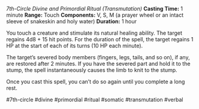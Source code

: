 *7th-Circle Divine and Primordial Ritual (Transmutation)*
**Casting Time:** 1 minute
**Range:** Touch
**Components:** V, S, M (a prayer wheel or an intact sleeve of snakeskin and holy water)
**Duration:** 1 hour

You touch a creature and stimulate its natural healing ability. The target regains 4d8 + 15 hit points. For the duration of the spell, the target regains 1 HP at the start of each of its turns (10 HP each minute).

The target’s severed body members (fingers, legs, tails, and so on), if any, are restored after 2 minutes. If you have the severed part and hold it to the stump, the spell instantaneously causes the limb to knit to the stump.

Once you cast this spell, you can’t do so again until you complete a long rest.

#7th-circle #divine #primordial #ritual #somatic #transmutation #verbal
